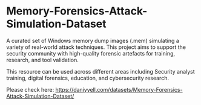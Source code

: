 # Memory-Forensics-Attack-Simulation-Dataset
A curated set of Windows memory dump images (.mem) simulating a variety of real-world attack techniques. This project aims to support the security community with high-quality forensic artefacts for training, research, and tool validation.



This resource can be used across different areas including Security analyst training, digital forensics, education, and cybersecurity research.


Please check here: https://daniyyell.com/datasets/Memory-Forensics-Attack-Simulation-Dataset/
